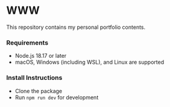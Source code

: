 # WWW

This repository contains my personal portfolio contents.

### Requirements

- Node.js 18.17 or later
- macOS, Windows (including WSL), and Linux are supported

### Install Instructions

- Clone the package
- Run `npm run dev` for development
